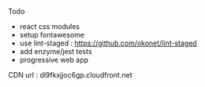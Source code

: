 Todo
- react css modules
- setup fontawesome
- use lint-staged : https://github.com/okonet/lint-staged
- add enzyme/jest tests
- progressive web app

CDN url : dl9fkxjjoc6gp.cloudfront.net
